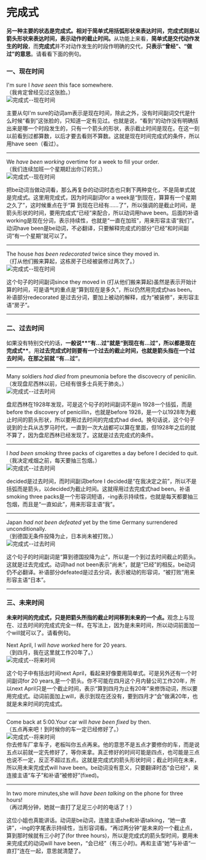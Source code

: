 # 完成式

<b>另一种主要的状态是完成式。相对于**简单式**用**括弧形状**来表达时间，**完成式**则是**以箭头形状**来表达时间，**表示动作的截止时间**。</b>从功能上来看，**简单式是交代动作发生的时段**，而**完成式**并不对动作发生的时段作明确的交代，**只表示“曾经”、“做过”的意思**。请看看下面的例句。


### 一、现在时间



>  
I'm sure I <em>have seen</em> this face somewhere.  
（我肯定曾经见过这张脸。）  
![完成式--现在时间](http://ww2.sinaimg.cn/large/92c4e634gw1f17fae9jxfj20ax03xwed.jpg)  

主要从句I'm sure的动词am表示是现在时间，除此之外，没有时间副词交代是什么时候“看到”这张脸的，只知道一定有见过。也就是说，“看到”的动作没有明确括出来是哪一个时段发生的，只有一个箭头的形状，表示截止时间是现在。在这一刻以前看到过都算数，以后才要去看则不算数。这就是现在时间完成式的条件，所以用have seen（看过）。  

----
>  
We <em>have been working</em> overtime for a week to fill your order.  
（我们连续加班一个星期赶出你订的货。）  
![完成式--现在时间](http://ww4.sinaimg.cn/large/92c4e634gw1f17fgmk8iqj20ah045q2u.jpg)   

把be动词当做动词看，那么再复杂的动词时态也只剩下两种变化，不是简单式就是完成式。这里用完成式，因为时间副词for a week是“到现在，算算有一个星期之久了”，这时候重点在于“算 到现在已经有……了”，所以强调的是截止时间，是箭头形状的时间，要用完成式“已经”来配合，所以动词用have been。后面的补语working是现在分词，表示持续性，也就是“一直在加班”，用来形容主语“我们”。动词have been是be动词，不必翻译，只要解释完成式的部分“已经”和时间副词“有一个星期”就可以了。  

----
>  
The house <em>has been redecorated</em> twice since they moved in.  
（打从他们搬来算起，这栋房子已经被装修过两次了。）  
![完成式--现在时间](http://ww4.sinaimg.cn/large/92c4e634gw1f17fk2n7uuj20b5048mx2.jpg)  

这个句子的时间副词since they moved in (打从他们搬来算起)虽然是表示开始计算的时间，可是语气的重点是“算到现在是多久”，所以仍然用完成式has been。补语部分redecorated 是过去分词，要加上被动的解释，成为“被装修”，来形容主语“房子”。

----


### 二、过去时间



如果没有特别交代的话，<b>一般说**“有…过”就是“到现在有…过”**，所以**都是现在完成式**</b>。用<b>过去完成式时则要有一个过去的截止时间，也就是**箭头指在一个过去时间**，在那之前就 **“有…过”**</b>。

----
>  
Many soldiers <em>had died</em> from pneumonia before the discovecry of
penicilin.  
（发现盘尼西林以前，已经有很多士兵死于肺炎。）  
![完成式--过去时间](http://ww2.sinaimg.cn/large/92c4e634gw1f17fpk052pj20bz05zwei.jpg)  

盘尼西林在1928年发现，可是这个句子的时间副词不是in 1928一个括弧，而是 before the discovery of penicillin，也就是before 1928，是一个以1928年为截止时间的箭头形状，所以要用过去时间的完成式had died。换句话说，这个句子说到的士兵从古罗马时代，一直到一次大战都可以算在里面，但1928年之后的就不算了，因为盘尼西林已经发现了。这就是过去完成式的条件。

----
>  
I <em>had been smoking</em> three packs of cigarettes a day before I decided
to quit.  
（我决定戒烟之前，每天要抽三包烟。）  
![完成式--过去时间](http://ww4.sinaimg.cn/large/92c4e634gw1f17fslfr4uj20c205m749.jpg)   

decided是过去时间，而时间副词before I decided是“在我决定之前”，所以不是括弧而是箭头，以decided为截止时间。这就得用过去完成式had been。补语smoking three packs是一个形容词短语，-ing表示持续性，也就是每天都要抽三包烟，而且是“一直如此”，用来形容主语“我”。

----
>  
Japan <em>had not been defeated</em> yet by the time Germany surrendered
unconditionally.  
（到德国无条件投降为止，日本尚未被打败。）  
![完成式--过去时间](http://ww2.sinaimg.cn/large/92c4e634gw1f17fuqenyij20bm05tglo.jpg)  

这个句子的时间副词是“算到德国投降为止”，所以是一个到过去时间截止的箭头。这就是过去完成式。动词had not been表示“尚未”，就是“已经”的相反。be动词仍不必翻译。补语部分defeated是过去分词，表示被动的形容词，“被打败”用来形容主语“日本”。

----


### 三、未来时间



<b>**未来时间的完成式**，只是**把箭头所指的截止时间移到未来的一个点**。</b>观念上与现在、过去时间的完成式完全一样。在写法上，因为是未来时间，所以动词前面加一个will就可以了。请看例句。

>  
Next April, I will <em>have worked</em> here for 20 years.  
（到四月，我在这里就工作20年了。）  
![完成式--将来时间](http://ww3.sinaimg.cn/large/92c4e634gw1f17fy39hboj20ca06ldfv.jpg)  

这个句子中有括出时间next April，看起来好像要用简单式。可是另外还有一个时间副词for 20 years,是一个箭头。你不可能在四月这个月内替公司工作20年，所以next April只是一个截止时间，表示“算到四月为止有20年”来修饰动词，所以要用完成式。动词前面加上will，表示到现在还没有，要到四月才“会”做满20年，也就是未来时间的完成式。

----
>  
Come back at 5:00.Your car will <em>have been fixed</em> by then.  
（五点再来吧！到时候你的车一定已经修好了。）  
![完成式--将来时间](http://ww2.sinaimg.cn/large/92c4e634gw1f17g19dmx1j20c9066aa1.jpg)   
你去修车厂拿车子，老板叫你五点再来。他的意思不是五点才要修你的车，而是说五点以前就一定先修好了，等你来拿。真正修好的时间可能是四点，也可能是三点也说不一定，反正不超过五点。这就是完成式的箭头形状时间；截止时间在未来，所以用未来完成式will have been。be动词没有意义，只要翻译时态“会已经”，来连接主语“车子”和补语“被修好”(fixed)。

----
>  
In two more minutes,she will <em>have been talking</em> on the phone for
three hours!  
（再过两分钟，她就一直打了足足三小时的电话了！）  

这位小姐也真能讲话。动词是be动词，连接主语she和补语talking，“她一直讲”，-ing的字尾表示持续性，当形容词看。“再过两分钟”是未来的一个截止点，算到那时候就有三小时了(for three hours)，所以是完成式的箭头型时间，要用未来完成式的动词will have been，“会已经”（有三小时)。再和主语“她”与补语“一直打”连在一起，意思就清楚了。
